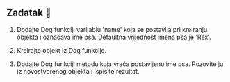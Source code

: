 ## Zadatak 📝

1. Dodajte Dog funkciji varijablu 'name' koja se postavlja pri kreiranju objekta i označava ime psa. 
Defaultna vrijednost imena psa je 'Rex'. 

2. Kreirajte objekt iz Dog funkcije.

3. Dodajte Dog funkciji metodu koja vraća postavljeno ime psa. Pozovite ju iz novostvorenog objekta i 
ispišite rezultat.